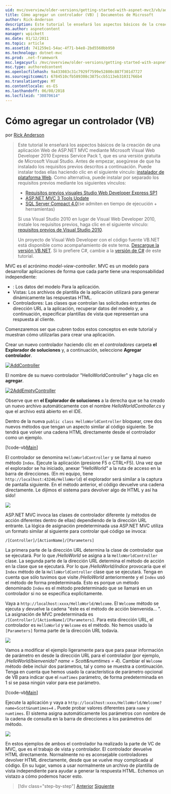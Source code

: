 ```yaml
---
uid: mvc/overview/older-versions/getting-started-with-aspnet-mvc3/vb/adding-a-controller
title: Cómo agregar un controlador (VB) | Documentos de Microsoft
author: Rick-Anderson
description: Este tutorial le enseñará los aspectos básicos de la creación de una aplicación Web de ASP.NET MVC mediante Microsoft Visual Web Developer 2010 Express Service Pack 1, que es...
ms.author: aspnetcontent
manager: wpickett
ms.date: 01/12/2011
ms.topic: article
ms.assetid: 741259e1-54ac-4f71-b4e8-2bd5560bb950
ms.technology: dotnet-mvc
ms.prod: .net-framework
msc.legacyurl: /mvc/overview/older-versions/getting-started-with-aspnet-mvc3/vb/adding-a-controller
msc.type: authoredcontent
ms.openlocfilehash: 9a433083c31c7929f7599e52800c887f301d7727
ms.sourcegitcommit: 6784510cfb589308c3875ccb5113eb31031766b4
ms.translationtype: MT
ms.contentlocale: es-ES
ms.lasthandoff: 06/08/2018
ms.locfileid: "30870614"
---
```

<a name="adding-a-controller-vb"></a>Cómo agregar un controlador (VB)
====================
por [Rick Anderson](https://github.com/Rick-Anderson)

> Este tutorial le enseñará los aspectos básicos de la creación de una aplicación Web de ASP.NET MVC mediante Microsoft Visual Web Developer 2010 Express Service Pack 1, que es una versión gratuita de Microsoft Visual Studio. Antes de empezar, asegúrese de que ha instalado los requisitos previos descritos a continuación. Puede instalar todas ellas haciendo clic en el siguiente vínculo: [instalador de plataforma Web](https://www.microsoft.com/web/gallery/install.aspx?appid=VWD2010SP1Pack). Como alternativa, puede instalar por separado los requisitos previos mediante los siguientes vínculos:
> 
> - [Requisitos previos visuales Studio Web Developer Express SP1](https://www.microsoft.com/web/gallery/install.aspx?appid=VWD2010SP1Pack)
> - [ASP.NET MVC 3 Tools Update](https://www.microsoft.com/web/gallery/install.aspx?appsxml=&amp;appid=MVC3)
> - [SQL Server Compact 4.0](https://www.microsoft.com/web/gallery/install.aspx?appid=SQLCE;SQLCEVSTools_4_0)(se admiten en tiempo de ejecución + herramientas)
> 
> Si usa Visual Studio 2010 en lugar de Visual Web Developer 2010, instale los requisitos previos, haga clic en el siguiente vínculo: [requisitos previos de Visual Studio 2010](https://www.microsoft.com/web/gallery/install.aspx?appsxml=&amp;appid=VS2010SP1Pack).
> 
> Un proyecto de Visual Web Developer con el código fuente VB.NET está disponible como acompañamiento de este tema. [Descargue la versión VB.NET](https://code.msdn.microsoft.com/Introduction-to-MVC-3-10d1b098). Si lo prefiere C#, cambie a la [versión de C#](../cs/adding-a-controller.md) de este tutorial.


MVC es el acrónimo *model-view-controller*. MVC es un modelo para desarrollar aplicaciones de forma que cada parte tiene una responsabilidad independiente:

- : Los datos del modelo Para la aplicación.
- Vistas: Los archivos de plantilla de la aplicación utilizará para generar dinámicamente las respuestas HTML.
- Controladores: Las clases que controlan las solicitudes entrantes de dirección URL a la aplicación, recuperar datos del modelo y, a continuación, especificar plantillas de vista que representan una respuesta al cliente.

Comenzaremos ser que cubren todos estos conceptos en este tutorial y muestran cómo utilizarlas para crear una aplicación.

Crear un nuevo controlador haciendo clic en el *controladores* carpeta **el Explorador de soluciones** y, a continuación, seleccione **Agregar controlador**.

[![AddController](adding-a-controller/_static/image2.png "AddController")](adding-a-controller/_static/image1.png)

El nombre de su nuevo controlador &quot;HelloWorldController&quot; y haga clic en **agregar**.

[![2AddEmptyController](adding-a-controller/_static/image4.png "2AddEmptyController")](adding-a-controller/_static/image3.png)

Observe que en **el Explorador de soluciones** a la derecha que se ha creado un nuevo archivo automáticamente con el nombre *HelloWorldController.cs* y que el archivo está abierto en el IDE.

Dentro de la nueva `public class HelloWorldController` bloquear, cree dos nuevos métodos que tengan un aspecto similar al código siguiente. Se tendrá que volver una cadena HTML directamente desde el controlador como un ejemplo.

[!code-vb[Main](adding-a-controller/samples/sample1.vb)]

El controlador se denomina `HelloWorldController` y se llama al nuevo método `Index`. Ejecute la aplicación (presione F5 o CTRL+F5). Una vez que el explorador se ha iniciado, anexar &quot;HelloWorld&quot; a la ruta de acceso en la barra de direcciones. (En mi equipo, tiene `http://localhost:43246/HelloWorld`) el explorador será similar a la captura de pantalla siguiente. En el método anterior, el código devuelve una cadena directamente. Le dijimos el sistema para devolver algo de HTML y así ha sido!

![](adding-a-controller/_static/image5.png)

ASP.NET MVC invoca las clases de controlador diferente (y métodos de acción diferentes dentro de ellas) dependiendo de la dirección URL entrante. La lógica de asignación predeterminada usa ASP.NET MVC utiliza un formato similar al siguiente para controlar qué código se invoca:

`/[Controller]/[ActionName]/[Parameters]`

La primera parte de la dirección URL determina la clase de controlador que se ejecutará. Por lo que */HelloWorld* se asigna a la `HelloWorldController` clase. La segunda parte de la dirección URL determina el método de acción en la clase que se ejecutará. Por lo que */HelloWorld/índice* provocaría que el `Index` método de la `HelloWorldController` clase que se ejecutará. Tenga en cuenta que sólo tuvimos que visite */HelloWorld* anteriormente y el `Index` usó el método de forma predeterminada. Esto es porque un método denominado `Index` es el método predeterminado que se llamará en un controlador si no se especifica explícitamente.

Vaya a `http://localhost:xxxx/HelloWorld/Welcome`. El `Welcome` método se ejecuta y devuelve la cadena &quot;éste es el método de acción bienvenida... &quot;. La asignación de MVC predeterminada es `/[Controller]/[ActionName]/[Parameters]`. Para esta dirección URL, el controlador es `HelloWorld` y `Welcome` es el método. No hemos usado la `[Parameters]` forma parte de la dirección URL todavía.

![](adding-a-controller/_static/image6.png)

Vamos a modificar el ejemplo ligeramente para que para pasar información de parámetro en desde la dirección URL para el controlador (por ejemplo, */HelloWorld/bienvenida? name = Scott&amp;numtimes = 4*). Cambiar el `Welcome` método debe incluir dos parámetros, tal y como se muestra a continuación. Tenga en cuenta que hemos usado la característica de parámetro opcional de VB para indicar que el `numTimes` parámetro, de forma predeterminada en 1 si se pasa ningún valor para ese parámetro.

[!code-vb[Main](adding-a-controller/samples/sample2.vb)]

Ejecute la aplicación y vaya a `http://localhost:xxxx/HelloWorld/Welcome?name=Scott&numtimes=4` **.** Puede probar valores diferentes para `name` y `numtimes`. El sistema asigna automáticamente los parámetros con nombre de la cadena de consulta en la barra de direcciones a los parámetros del método.

![](adding-a-controller/_static/image7.png)

En estos ejemplos de ambos el controlador ha realizado la parte de VC de MVC, que es el trabajo de vista y controlador. El controlador devuelve HTML directamente. Normalmente no es aconsejable controladores devolver HTML directamente, desde que se vuelve muy complicada al código. En su lugar, vamos a usar normalmente un archivo de plantilla de vista independiente para ayudar a generar la respuesta HTML. Echemos un vistazo a cómo podemos hacer esto.

> [!div class="step-by-step"]
> [Anterior](intro-to-aspnet-mvc-3.md)
> [Siguiente](adding-a-view.md)
